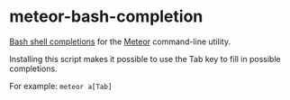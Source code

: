 # meteor-bash-completion

[Bash shell completions](http://www.tldp.org/LDP/abs/html/tabexpansion.html) for
the [Meteor](https://www.meteor.com) command-line utility.

Installing this script makes it possible to use the Tab key to fill in possible
completions.

For example: `meteor a[Tab]` 
